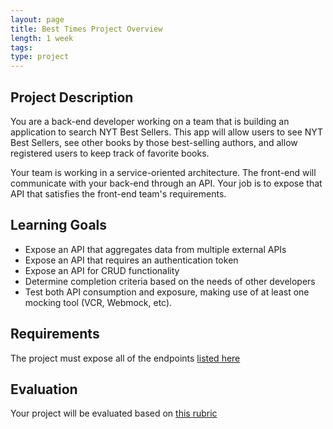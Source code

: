 ```yaml
---
layout: page
title: Best Times Project Overview
length: 1 week
tags:
type: project
---
```


## Project Description

You are a back-end developer working on a team that is building an application to search NYT Best Sellers. This app will allow users to see NYT Best Sellers, see other books by those best-selling authors, and allow registered users to keep track of favorite books.

Your team is working in a service-oriented architecture. The front-end will communicate with your back-end through an API. Your job is to expose that API that satisfies the front-end team's requirements.

## Learning Goals

* Expose an API that aggregates data from multiple external APIs
* Expose an API that requires an authentication token
* Expose an API for CRUD functionality
* Determine completion criteria based on the needs of other developers
* Test both API consumption and exposure, making use of at least one mocking tool (VCR, Webmock, etc). 

## Requirements

The project must expose all of the endpoints [listed here](./requirements)

## Evaluation

Your project will be evaluated based on [this rubric](./rubric)
